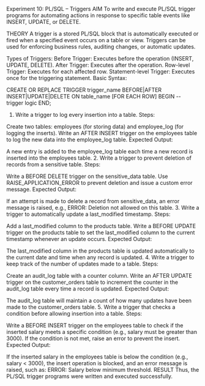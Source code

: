 Experiment 10: PL/SQL – Triggers
AIM
To write and execute PL/SQL trigger programs for automating actions in response to specific table events like INSERT, UPDATE, or DELETE.

THEORY
A trigger is a stored PL/SQL block that is automatically executed or fired when a specified event occurs on a table or view. Triggers can be used for enforcing business rules, auditing changes, or automatic updates.

Types of Triggers:
Before Trigger: Executes before the operation (INSERT, UPDATE, DELETE).
After Trigger: Executes after the operation.
Row-level Trigger: Executes for each affected row.
Statement-level Trigger: Executes once for the triggering statement.
Basic Syntax:

CREATE OR REPLACE TRIGGER trigger_name
BEFORE|AFTER INSERT|UPDATE|DELETE ON table_name
[FOR EACH ROW]
BEGIN
   -- trigger logic
END;
1. Write a trigger to log every insertion into a table.
Steps:

Create two tables: employees (for storing data) and employee_log (for logging the inserts).
Write an AFTER INSERT trigger on the employees table to log the new data into the employee_log table.
Expected Output:

A new entry is added to the employee_log table each time a new record is inserted into the employees table.
2. Write a trigger to prevent deletion of records from a sensitive table.
Steps:

Write a BEFORE DELETE trigger on the sensitive_data table.
Use RAISE_APPLICATION_ERROR to prevent deletion and issue a custom error message.
Expected Output:

If an attempt is made to delete a record from sensitive_data, an error message is raised, e.g., ERROR: Deletion not allowed on this table.
3. Write a trigger to automatically update a last_modified timestamp.
Steps:

Add a last_modified column to the products table.
Write a BEFORE UPDATE trigger on the products table to set the last_modified column to the current timestamp whenever an update occurs.
Expected Output:

The last_modified column in the products table is updated automatically to the current date and time when any record is updated.
4. Write a trigger to keep track of the number of updates made to a table.
Steps:

Create an audit_log table with a counter column.
Write an AFTER UPDATE trigger on the customer_orders table to increment the counter in the audit_log table every time a record is updated.
Expected Output:

The audit_log table will maintain a count of how many updates have been made to the customer_orders table.
5. Write a trigger that checks a condition before allowing insertion into a table.
Steps:

Write a BEFORE INSERT trigger on the employees table to check if the inserted salary meets a specific condition (e.g., salary must be greater than 3000).
If the condition is not met, raise an error to prevent the insert.
Expected Output:

If the inserted salary in the employees table is below the condition (e.g., salary < 3000), the insert operation is blocked, and an error message is raised, such as: ERROR: Salary below minimum threshold.
RESULT
Thus, the PL/SQL trigger programs were written and executed successfully.
